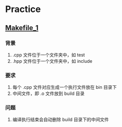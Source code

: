# Practice

## [Makefile_1](./Makefile_1.mk)

### 背景
1. .cpp 文件位于一个文件夹中，如 test
2. .hpp 文件位于一个文件夹中，如 include

### 要求
1. 每个 .cpp 文件对应生成一个执行文件放在 bin 目录下
2. 中间文件，即 .o 文件放到 build 目录

### 问题
1. 编译执行结束会自动删除 build 目录下的中间文件 